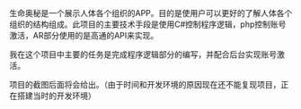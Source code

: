 生命奥秘是一个展示人体各个组织的APP。目的是使用户可以更好的了解人体各个组织的结构组成。此项目的主要技术手段是使用C#控制程序逻辑，php控制账号激活，AR部分使用的是高通的API来实现。

我在这个项目中主要的任务是完成程序逻辑部分的编写，并配合后台实现账号激活。

项目的截图后面将会给出。（由于时间和开发环境的原因现在还不能复现项目，正在搭建当时的开发环境）
